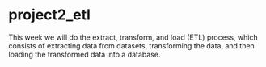 # project2_etl
This week we will do the extract, transform, and load (ETL) process, which consists of extracting data from datasets, transforming the data, and then loading the transformed data into a database.
